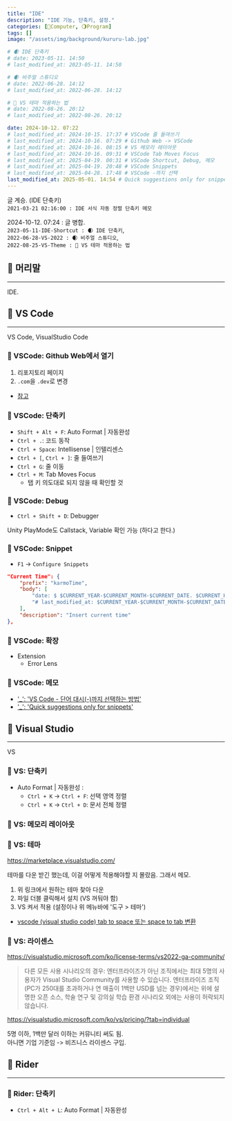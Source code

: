 ```yaml
---
title: "IDE"
description: "IDE 기능, 단축키, 설정."
categories: [💫Computer, 🌖Program]
tags: []
image: "/assets/img/background/kururu-lab.jpg"

# 🌒 IDE 단축키
# date: 2023-05-11. 14:50
# last_modified_at: 2023-05-11. 14:50

# 🌒 비주얼 스튜디오
# date: 2022-06-28. 14:12
# last_modified_at: 2022-06-28. 14:12

# 🌚 VS 테마 적용하는 법
# date: 2022-08-26. 20:12
# last_modified_at: 2022-08-26. 20:12

date: 2024-10-12. 07:22
# last_modified_at: 2024-10-15. 17:37 # VSCode 줄 들여쓰기
# last_modified_at: 2024-10-16. 07:29 # Github Web -> VSCode
# last_modified_at: 2024-10-16. 08:15 # VS 메모리 레이아웃
# last_modified_at: 2024-10-16. 09:31 # VSCode Tab Moves Focus
# last_modified_at: 2025-04-19. 00:31 # VSCode Shortcut, Debug, 메모
# last_modified_at: 2025-04-19. 20:48 # VSCode Snippets
# last_modified_at: 2025-04-28. 17:48 # VSCode -까지 선택
last_modified_at: 2025-05-01. 14:54 # Quick suggestions only for snippets, 정리
---
```


글 계승. (IDE 단축키)  
`2021-03-21 02:16:00 : IDE 서식 자동 정렬 단축키 메모`

2024-10-12. 07:24 : 글 병합.  
`2023-05-11-IDE-Shortcut : 🌒 IDE 단축키`,  
`2022-06-28-VS-2022 : 🌒 비주얼 스튜디오`,  
`2022-08-25-VS-Theme : 🌚 VS 테마 적용하는 법`  

## 💫 머리말

---

IDE.  

## 💫 VS Code

---

VS Code, VisualStudio Code  

### 🫧 VSCode: Github Web에서 열기

1. 리포지토리 페이지
2. `.com`을 `.dev`로 변경

- [참고](https://x.com/alexanderisorax/status/1838878572817027263)

### 🫧 VSCode: 단축키

- `Shift + Alt + F`: Auto Format \| 자동완성
- `Ctrl + .`: 코드 동작
- `Ctrl + Space`: Intellisense \| 인텔리센스
- `Ctrl + [`, `Ctrl + ]`: 줄 들여쓰기
- `Ctrl + G`: 줄 이동
- `Ctrl + M`: Tab Moves Focus
  - 탭 키 의도대로 되지 않을 때 확인할 것

### 🫧 VSCode: Debug

- `Ctrl + Shift + D`: Debugger

Unity PlayMode도 Callstack, Variable 확인 가능 (하다고 한다.)  

### 🫧 VSCode: Snippet

- `F1` -> `Configure Snippets`

```json
"Current Time": {
	"prefix": "karmoTime",
	"body": [
		"date: $ $CURRENT_YEAR-$CURRENT_MONTH-$CURRENT_DATE. $CURRENT_HOUR:$CURRENT_MINUTE # Init",
		"# last_modified_at: $CURRENT_YEAR-$CURRENT_MONTH-$CURRENT_DATE. $CURRENT_HOUR:$CURRENT_MINUTE"
	],
	"description": "Insert current time"
},
```

### 🫧 VSCode: 확장

- Extension
  - Error Lens

### 🫧 VSCode: 메모

- ['_': 'VS Code - 단어 대시(-)까지 선택하는 방법'](https://mansu.tistory.com/45)
- ['_': 'Quick suggestions only for snippets'](https://github.com/microsoft/vscode/issues/92947)

## 💫 Visual Studio

---

VS  

### 🫧 VS: 단축키

- Auto Format \| 자동완성 :
  - `Ctrl + K` -> `Ctrl + F`: 선택 영역 정렬
  - `Ctrl + K` -> `Ctrl + D`: 문서 전체 정렬

### 🫧 VS: 메모리 레이아웃

### 🫧 VS: 테마

<https://marketplace.visualstudio.com/>

테마를 다운 받긴 했는데, 이걸 어떻게 적용해야할 지 몰랐음. 그래서 메모.  

1. 위 링크에서 원하는 테마 찾아 다운
2. 파일 더블 클릭해서 설치 (VS 꺼둬야 함)
3. VS 켜서 적용 (설정이나 위 메뉴바에 '도구 > 테마')

- [vscode (visual studio code) tab to space 또는 space to tab 변환](https://moaimoai.tistory.com/311)

### 🫧 VS: 라이센스

<https://visualstudio.microsoft.com/ko/license-terms/vs2022-ga-community/>

> 다른 모든 사용 시나리오의 경우:
> 엔터프라이즈가 아닌 조직에서는 최대 5명의 사용자가 Visual Studio Community를 사용할 수 있습니다. 엔터프라이즈 조직(PC가 250대를 초과하거나 연 매출이 1백만 USD를 넘는 경우)에서는 위에 설명한 오픈 소스, 학술 연구 및 강의실 학습 환경 시나리오 외에는 사용이 허락되지 않습니다.

<https://visualstudio.microsoft.com/ko/vs/pricing/?tab=individual>

5명 이하, 1백만 달러 이하는 커뮤니티 써도 됨.  
아니면 기업 기준임 -> 비즈니스 라이센스 구입.  

## 💫 Rider

---

### 🫧 Rider: 단축키

- `Ctrl + Alt + L`: Auto Format \| 자동완성
